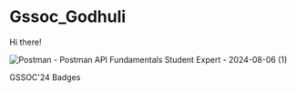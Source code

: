 # Gssoc_Godhuli

Hi there! 



![Postman - Postman API Fundamentals Student Expert - 2024-08-06 (1)](https://github.com/user-attachments/assets/223ebe8f-fb8f-4cb4-aada-40f28db74747)

GSSOC'24 Badges
